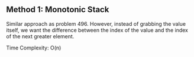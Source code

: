 ## Method 1: Monotonic Stack
 
Similar approach as problem 496. However, instead of grabbing the value itself, we want the difference between the index of the value 
and the index of the next greater element. 

Time Complexity: O(n)
